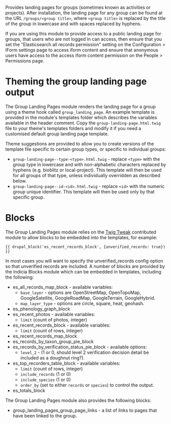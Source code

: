 Provides landing pages for groups (sometimes known as activities or projects). After installation,
the landing page for any group can be found at the URL `/groups/<group title>`, where
`<group title>` is replaced by the title of the group in lowercase and with spaces replaced by
hyphens.

If you are using this module to provide access to a public landing page for groups, that users who
are not logged in can access, then ensure that you set the "Elasticsearch all records permission"
setting on the Configuration > IForm settings page to access iform content and ensure that
anonymous users have access to the access iform content permission on the People > Permissions
page.

# Theming the group landing page output

The Group Landing Pages module renders the landing page for a group using a theme hook called
`group_landing_page`. An example template is provided in the module's templates folder which
describes the variables available in the header comment. Copy the `group-landing-page.html.twig`
file to your theme's templates folders and modify it if you need a customised default group landing
page template.

Theme suggestions are provided to allow you to create versions of the template file specific to
certain group types, or specific to individual groups:
* `group-landing-page--type-<type>.html.twig` - replace `<type>` with the group type in lowercase
  and with non-alphabetic characters replaced by hyphens (e.g. bioblitz or local-project). This
  template will then be used for all groups of that type, unless individually overridden as
  described below.
* `group-landing-page--id-<id>.html.twig` - replace `<id>` with the numeric group unique
  identifier. This template will then be used only by that specific group.

# Blocks

The Group Landing Pages module relies on the [Twig Tweak](https://www.drupal.org/project/twig_tweak)
contributed module to allow blocks to be embedded into the templates, for example:

```twig
{{ drupal_block('es_recent_records_block', {unverified_records: true}) }}
```

In most cases you will want to specify the unverified_records config option so that unverified
records are included. A number of blocks are provided by the Indicia Blocks module which can be
embedded in templates, including the following:
* es_all_records_map_block - available variables:
  * `base_layer` - options are OpenStreetMap, OpenTopoMap, GoogleSatellite, GoogleRoadMap,
    GoogleTerrain, GoogleHybrid.
  * `map_layer_type` - options are circle, square, heat, geohash.
* es_phenology_graph_block
* es_recent_photos - available variables:
  * `limit` (count of photos, integer)
* es_recent_records_block - available variables:
  * `limit` (count of rows, integer)
* es_recent_records_map_block
* es_records_by_taxon_group_pie_block
* es_records_by_verification_status_pie_block - available options:
  * `level_2` - (1 or 0, should level 2 verification decision detail be included as a doughnut
    ring?).
* es_top_recorders_table_block - available variables:
  * `limit` (count of rows, integer)
  * `include_records` (1 or 0)
  * `include_species` (1 or 0)
  * `order_by` (set to either `records` or `species`) to control the output.
* es_totals_block

The Group Landing Pages module also provides the following blocks:
* group_landing_pages_group_page_links - a list of links to pages that have been linked to the
  group.